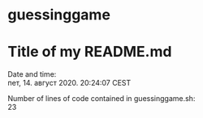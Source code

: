 # guessinggame
# Title of my README.md

Date and time:  
пет,  14. август 2020.  20:24:07 CEST

Number of lines of code contained in guessinggame.sh:  
23
